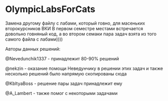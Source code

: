 # OlympicLabsForCats
Замена другому файлу с лабами, который говно, для масеньких второкурсников ВКИ
В первом семестре местами встречается довольно говняный код, а во втором семаки пара задач взята из того самого файла с лабами))))

Авторы данных решений:

@Nevedunchik1337 - принадлежит 80-90% решений

@nekzin - оказание помощи Неведунчику в решении этих задач и также несколько решений было напрямую скопированы сюда

@KbltyaBoss - решение пары задач принадлежит ему

@A_Lambert - также помог с некоторыми задачами
